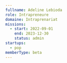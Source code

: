 ```yaml
---
fullname: Adeline Lebioda
role: Intrapreneure
domaine: Intraprenariat
missions:
  - start: 2022-09-01
    end: 2023-12-30
    status: admin
startups:
  - pop
memberType: beta
---
```


